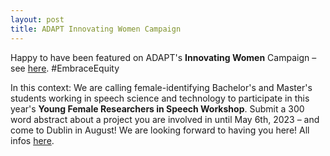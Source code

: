 ```yaml
---
layout: post
title: ADAPT Innovating Women Campaign
---
```


Happy to have been featured on ADAPT's <b>Innovating Women</b> Campaign – see <a href="https://www.adaptcentre.ie/news-and-events/adapt-celebrates-innovating-women-for-international-womens-day-dr-iona-gessinger/" target="_blank" rel="noopener">here</a>. #EmbraceEquity

In this context: We are calling female-identifying Bachelor's and Master's students working in speech science and technology to participate in this year's <b>Young Female Researchers in Speech Workshop</b>. Submit a 300 word abstract about a project you are involved in until May 6th, 2023 – and come to Dublin in August! We are looking forward to having you here! All infos <a href="https://sites.google.com/view/yfrsw-2023" target="_blank" rel="noopener">here</a>.

